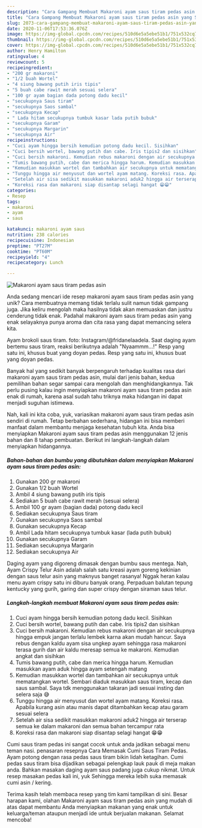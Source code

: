```yaml
---
description: "Cara Gampang Membuat Makaroni ayam saus tiram pedas asin yang Sempurna"
title: "Cara Gampang Membuat Makaroni ayam saus tiram pedas asin yang Sempurna"
slug: 2073-cara-gampang-membuat-makaroni-ayam-saus-tiram-pedas-asin-yang-sempurna
date: 2020-11-06T17:53:36.076Z
image: https://img-global.cpcdn.com/recipes/510d6e5a5ebe51b1/751x532cq70/makaroni-ayam-saus-tiram-pedas-asin-foto-resep-utama.jpg
thumbnail: https://img-global.cpcdn.com/recipes/510d6e5a5ebe51b1/751x532cq70/makaroni-ayam-saus-tiram-pedas-asin-foto-resep-utama.jpg
cover: https://img-global.cpcdn.com/recipes/510d6e5a5ebe51b1/751x532cq70/makaroni-ayam-saus-tiram-pedas-asin-foto-resep-utama.jpg
author: Henry Hamilton
ratingvalue: 4
reviewcount: 5
recipeingredient:
- "200 gr makaroni"
- "1/2 buah Wortel"
- "4 siung bawang putih iris tipis"
- "5 buah cabe rawit merah sesuai selera"
- "100 gr ayam bagian dada potong dadu kecil"
- "secukupnya Saus tiram"
- "secukupnya Saos sambal"
- "secukupnya Kecap"
- " Lada hitam secukupnya tumbuk kasar lada putih bubuk"
- "secukupnya Garam"
- "secukupnya Margarin"
- "secukupnya Air"
recipeinstructions:
- "Cuci ayam hingga bersih kemudian potong dadu kecil. Sisihkan"
- "Cuci bersih wortel, bawang putih dan cabe. Iris tipis2 dan sisihkan"
- "Cuci bersih makaroni. Kemudian rebus makaroni dengan air secukupnya hingga empuk jangan terlalu lembek karna akan mudah hancur. Saya rebus dengan kaldu ayam sisa ungkep ayam sehingga rasa makaroni terasa gurih dan air kaldu meresap semua ke makaroni. Kemudian angkat dan sisihkan"
- "Tumis bawang putih, cabe dan merica hingga harum. Kemudian masukkan ayam aduk hingga ayam setengah matang"
- "Kemudian masukkan wortel dan tambahkan air secukupnya untuk mematangkan wortel. Sembari diaduk masukkan saus tiram, kecap dan saus sambal. Saya tdk menggunakan takaran jadi sesuai insting dan selera saja 😅"
- "Tunggu hingga air menyusut dan wortel ayam matang. Koreksi rasa. Apabila kurang asin atau manis dapat ditambahkan kecap atau garam sesuai selera"
- "Setelah air sisa sedikit masukkan makaroni aduk2 hingga air terserap semua ke dalam makaroni dan semua bahan tercampur rata"
- "Koreksi rasa dan makaroni siap disantap selagi hangat 😁😁"
categories:
- Resep
tags:
- makaroni
- ayam
- saus

katakunci: makaroni ayam saus 
nutrition: 238 calories
recipecuisine: Indonesian
preptime: "PT27M"
cooktime: "PT60M"
recipeyield: "4"
recipecategory: Lunch

---
```



![Makaroni ayam saus tiram pedas asin](https://img-global.cpcdn.com/recipes/510d6e5a5ebe51b1/751x532cq70/makaroni-ayam-saus-tiram-pedas-asin-foto-resep-utama.jpg)

Anda sedang mencari ide resep makaroni ayam saus tiram pedas asin yang unik? Cara membuatnya memang tidak terlalu sulit namun tidak gampang juga. Jika keliru mengolah maka hasilnya tidak akan memuaskan dan justru cenderung tidak enak. Padahal makaroni ayam saus tiram pedas asin yang enak selayaknya punya aroma dan cita rasa yang dapat memancing selera kita.

Ayam brokoli saus tiram. foto: Instagram/@fridanelaadela. Saat daging ayam bertemu saus tiram, reaksi berikutnya adalah &#34;Nyaammm…!&#34; Resp yang satu ini, khusus buat yang doyan pedas. Resp yang satu ini, khusus buat yang doyan pedas.

Banyak hal yang sedikit banyak berpengaruh terhadap kualitas rasa dari makaroni ayam saus tiram pedas asin, mulai dari jenis bahan, kedua pemilihan bahan segar sampai cara mengolah dan menghidangkannya. Tak perlu pusing kalau ingin menyiapkan makaroni ayam saus tiram pedas asin enak di rumah, karena asal sudah tahu triknya maka hidangan ini dapat menjadi suguhan istimewa.


Nah, kali ini kita coba, yuk, variasikan makaroni ayam saus tiram pedas asin sendiri di rumah. Tetap berbahan sederhana, hidangan ini bisa memberi manfaat dalam membantu menjaga kesehatan tubuh kita. Anda bisa menyiapkan Makaroni ayam saus tiram pedas asin menggunakan 12 jenis bahan dan 8 tahap pembuatan. Berikut ini langkah-langkah dalam menyiapkan hidangannya.

<!--inarticleads1-->

##### Bahan-bahan dan bumbu yang dibutuhkan dalam menyiapkan Makaroni ayam saus tiram pedas asin:

1. Gunakan 200 gr makaroni
1. Gunakan 1/2 buah Wortel
1. Ambil 4 siung bawang putih iris tipis
1. Sediakan 5 buah cabe rawit merah (sesuai selera)
1. Ambil 100 gr ayam (bagian dada) potong dadu kecil
1. Sediakan secukupnya Saus tiram
1. Gunakan secukupnya Saos sambal
1. Gunakan secukupnya Kecap
1. Ambil  Lada hitam secukupnya tumbuk kasar (lada putih bubuk)
1. Gunakan secukupnya Garam
1. Sediakan secukupnya Margarin
1. Sediakan secukupnya Air


Daging ayam yang digoreng dimasak dengan bumbu saus mentega. Nah, Ayam Crispy Telur Asin adalah salah satu kreasi ayam goreng kekinian dengan saus telur asin yang maknyus banget rasanya! Nggak heran kalau menu ayam crispy satu ini diburu banyak orang. Perpaduan balutan tepung kentucky yang gurih, garing dan super crispy dengan siraman saus telur. 

<!--inarticleads2-->

##### Langkah-langkah membuat Makaroni ayam saus tiram pedas asin:

1. Cuci ayam hingga bersih kemudian potong dadu kecil. Sisihkan
1. Cuci bersih wortel, bawang putih dan cabe. Iris tipis2 dan sisihkan
1. Cuci bersih makaroni. Kemudian rebus makaroni dengan air secukupnya hingga empuk jangan terlalu lembek karna akan mudah hancur. Saya rebus dengan kaldu ayam sisa ungkep ayam sehingga rasa makaroni terasa gurih dan air kaldu meresap semua ke makaroni. Kemudian angkat dan sisihkan
1. Tumis bawang putih, cabe dan merica hingga harum. Kemudian masukkan ayam aduk hingga ayam setengah matang
1. Kemudian masukkan wortel dan tambahkan air secukupnya untuk mematangkan wortel. Sembari diaduk masukkan saus tiram, kecap dan saus sambal. Saya tdk menggunakan takaran jadi sesuai insting dan selera saja 😅
1. Tunggu hingga air menyusut dan wortel ayam matang. Koreksi rasa. Apabila kurang asin atau manis dapat ditambahkan kecap atau garam sesuai selera
1. Setelah air sisa sedikit masukkan makaroni aduk2 hingga air terserap semua ke dalam makaroni dan semua bahan tercampur rata
1. Koreksi rasa dan makaroni siap disantap selagi hangat 😁😁


Cumi saus tiram pedas ini sangat cocok untuk anda jadikan sebagai menu teman nasi. penasaran resepnya Cara Memasak Cumi Saus Tiram Pedas. Ayam potong dengan rasa pedas saus tiram bikin lidah ketagihan. Cumi pedas saus tiram bisa dijadikan sebagai pelengkap lauk pauk di meja makan anda. Bahkan masakan daging ayam saus padang juga cukup nikmat. Untuk resep masakan pedas kali ini, yuk Sehingga mereka lebih suka memasak cumi asin / kering. 

Terima kasih telah membaca resep yang tim kami tampilkan di sini. Besar harapan kami, olahan Makaroni ayam saus tiram pedas asin yang mudah di atas dapat membantu Anda menyiapkan makanan yang enak untuk keluarga/teman ataupun menjadi ide untuk berjualan makanan. Selamat mencoba!
